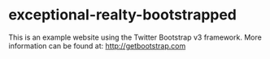 # exceptional-realty-bootstrapped
This is an example website using the Twitter Bootstrap v3 framework. More information can be found at: http://getbootstrap.com
